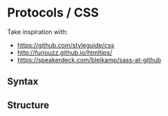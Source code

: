 # Protocols / CSS


Take inspiration with:
* https://github.com/styleguide/css
* http://furiouzz.github.io/htmltips/
* https://speakerdeck.com/bleikamp/sass-at-github

## Syntax

## Structure
